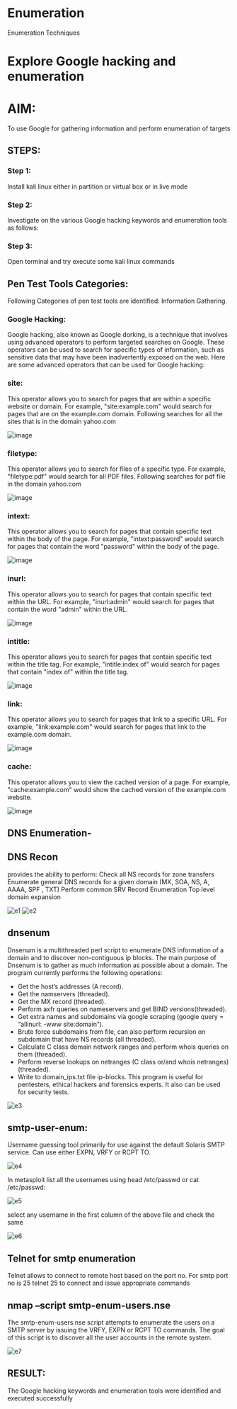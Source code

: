 # Enumeration
Enumeration Techniques

# Explore Google hacking and enumeration 

# AIM:

To use Google for gathering information and perform enumeration of targets

## STEPS:

### Step 1:

Install kali linux either in partition or virtual box or in live mode

### Step 2:

Investigate on the various Google hacking keywords and enumeration tools as follows:


### Step 3:
Open terminal and try execute some kali linux commands

## Pen Test Tools Categories:  

Following Categories of pen test tools are identified:
Information Gathering.

### Google Hacking:

Google hacking, also known as Google dorking, is a technique that involves using advanced operators to perform targeted searches on Google. These operators can be used to search for specific types of information, such as sensitive data that may have been inadvertently exposed on the web. Here are some advanced operators that can be used for Google hacking:

### site:
This operator allows you to search for pages that are within a specific website or domain. For example, "site:example.com" would search for pages that are on the example.com domain.
Following searches for all the sites that is in the domain yahoo.com

![image](https://github.com/Vanitha-SM/Enumeration/assets/119557985/63dc4188-e890-4aaf-83f0-189054dbb22c)


### filetype:
This operator allows you to search for files of a specific type. For example, "filetype:pdf" would search for all PDF files.
Following searches for pdf file in the domain yahoo.com

![image](https://github.com/Vanitha-SM/Enumeration/assets/119557985/1b3f4a33-ff59-4cdf-bad1-0faeb174ff5e)


### intext: 
This operator allows you to search for pages that contain specific text within the body of the page. For example, "intext:password" would search for pages that contain the word "password" within the body of the page.

![image](https://github.com/Vanitha-SM/Enumeration/assets/119557985/c7ce576f-ec52-4b91-a023-e9574249933a)


### inurl: 
This operator allows you to search for pages that contain specific text within the URL. For example, "inurl:admin" would search for pages that contain the word "admin" within the URL.

![image](https://github.com/Vanitha-SM/Enumeration/assets/119557985/4cbb5993-fed6-4b11-840c-0e09860f860f)

### intitle: 
This operator allows you to search for pages that contain specific text within the title tag. For example, "intitle:index of" would search for pages that contain "index of" within the title tag.

![image](https://github.com/Vanitha-SM/Enumeration/assets/119557985/acd14200-b395-47c4-acc6-043ca3932b70)

### link:
This operator allows you to search for pages that link to a specific URL. For example, "link:example.com" would search for pages that link to the example.com domain.

![image](https://github.com/Vanitha-SM/Enumeration/assets/119557985/c04a1135-281b-4da2-bd39-c1b3f07ca8f6)

### cache: 
This operator allows you to view the cached version of a page. For example, "cache:example.com" would show the cached version of the example.com website.

![image](https://github.com/Vanitha-SM/Enumeration/assets/119557985/a80f0d0f-136e-4908-b5f2-eefdf33e7e52)

 
## DNS Enumeration-




##  DNS Recon
provides the ability to perform:
Check all NS records for zone transfers
Enumerate general DNS records for a given domain (MX, SOA, NS, A, AAAA, SPF , TXT)
Perform common SRV Record Enumeration
Top level domain expansion


![e1](https://github.com/Vineesh-AI-DS/Enumeration/assets/93427254/1c0e832c-630d-4471-8e6b-b562bb0010c7)
![e2](https://github.com/Vineesh-AI-DS/Enumeration/assets/93427254/a47d1e11-174e-4e8f-821f-64668fcaa090)

## dnsenum
Dnsenum is a multithreaded perl script to enumerate DNS information of a domain and to discover non-contiguous ip blocks. The main purpose of Dnsenum is to gather as much information as possible about a domain. The program currently performs the following operations:

- Get the host’s addresses (A record).
- Get the namservers (threaded).
- Get the MX record (threaded).
- Perform axfr queries on nameservers and get BIND versions(threaded).
- Get extra names and subdomains via google scraping (google query = “allinurl: -www site:domain”).
- Brute force subdomains from file, can also perform recursion on subdomain that have NS records (all threaded).
- Calculate C class domain network ranges and perform whois queries on them (threaded).
- Perform reverse lookups on netranges (C class or/and whois netranges) (threaded).
- Write to domain_ips.txt file ip-blocks.
This program is useful for pentesters, ethical hackers and forensics experts. It also can be used for security tests.


![e3](https://github.com/Vineesh-AI-DS/Enumeration/assets/93427254/693c2c0c-00bd-4ed4-955e-2604fe11e24b)


## smtp-user-enum:
Username guessing tool primarily for use against the default Solaris SMTP service. Can use either EXPN, VRFY or RCPT TO.


![e4](https://github.com/Vineesh-AI-DS/Enumeration/assets/93427254/d6d108eb-a061-4c1f-8b01-acb99b9c932f)


In metasploit list all the usernames using head /etc/passwd or cat /etc/passwd:

![e5](https://github.com/Vineesh-AI-DS/Enumeration/assets/93427254/1fa726e3-abc1-4f84-8de6-63c555eb97a6)


select any username in the first column of the above file and check the same

![e6](https://github.com/Vineesh-AI-DS/Enumeration/assets/93427254/9bd5d475-9e8b-47f9-8f8d-7805507a4cc3)


## Telnet for smtp enumeration
Telnet allows to connect to remote host based on the port no. For smtp port no is 25
telnet <host address> 25 to connect
and issue appropriate commands
  
 

  
## nmap –script smtp-enum-users.nse <hostname>

The smtp-enum-users.nse script attempts to enumerate the users on a SMTP server by issuing the VRFY, EXPN or RCPT TO commands. The goal of this script is to discover all the user accounts in the remote system.

![e7](https://github.com/Vineesh-AI-DS/Enumeration/assets/93427254/dd9c1258-5295-4e12-ae14-0d3df4e322e7)


## RESULT:
The Google hacking keywords and enumeration tools were identified and executed successfully

